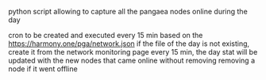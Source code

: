python script allowing to capture all the pangaea nodes online during the day

cron to be created and executed every 15 min
based on the https://harmony.one/pga/network.json
if the file of the day is not existing, create it from the network monitoring page
every 15 min, the day stat will be updated with the new nodes that came online without removing removing a node if it went offline


